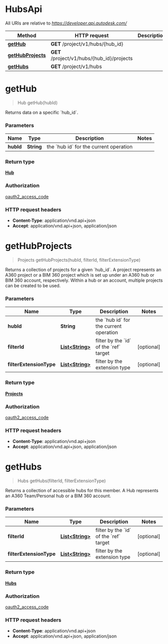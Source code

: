 # HubsApi

All URIs are relative to *https://developer.api.autodesk.com/*

Method | HTTP request | Description
------------- | ------------- | -------------
[**getHub**](HubsApi.md#getHub) | **GET** /project/v1/hubs/{hub_id} | 
[**getHubProjects**](HubsApi.md#getHubProjects) | **GET** /project/v1/hubs/{hub_id}/projects | 
[**getHubs**](HubsApi.md#getHubs) | **GET** /project/v1/hubs | 


<a name="getHub"></a>
# **getHub**
> Hub getHub(hubId)



Returns data on a specific &#x60;hub_id&#x60;. 

### Parameters

Name | Type | Description  | Notes
------------- | ------------- | ------------- | -------------
 **hubId** | **String**| the &#x60;hub id&#x60; for the current operation |

### Return type

[**Hub**](Hub.md)

### Authorization

[oauth2_access_code](../README.md#authentication)

### HTTP request headers

 - **Content-Type**: application/vnd.api+json
 - **Accept**: application/vnd.api+json, application/json

<a name="getHubProjects"></a>
# **getHubProjects**
> Projects getHubProjects(hubId, filterId, filterExtensionType)



Returns a collection of projects for a given &#x60;hub_id&#x60;. A project represents an A360 project or a BIM 360 project which is set up under an A360 hub or BIM 360 account, respectively. Within a hub or an account, multiple projects can be created to be used. 

### Parameters

Name | Type | Description  | Notes
------------- | ------------- | ------------- | -------------
 **hubId** | **String**| the &#x60;hub id&#x60; for the current operation |
 **filterId** | [**List&lt;String&gt;**](String.md)| filter by the &#x60;id&#x60; of the &#x60;ref&#x60; target | [optional]
 **filterExtensionType** | [**List&lt;String&gt;**](String.md)| filter by the extension type | [optional]

### Return type

[**Projects**](Projects.md)

### Authorization

[oauth2_access_code](../README.md#authentication)

### HTTP request headers

 - **Content-Type**: application/vnd.api+json
 - **Accept**: application/vnd.api+json, application/json

<a name="getHubs"></a>
# **getHubs**
> Hubs getHubs(filterId, filterExtensionType)



Returns a collection of accessible hubs for this member. A Hub represents an A360 Team/Personal hub or a BIM 360 account. 

### Parameters

Name | Type | Description  | Notes
------------- | ------------- | ------------- | -------------
 **filterId** | [**List&lt;String&gt;**](String.md)| filter by the &#x60;id&#x60; of the &#x60;ref&#x60; target | [optional]
 **filterExtensionType** | [**List&lt;String&gt;**](String.md)| filter by the extension type | [optional]

### Return type

[**Hubs**](Hubs.md)

### Authorization

[oauth2_access_code](../README.md#authentication)

### HTTP request headers

 - **Content-Type**: application/vnd.api+json
 - **Accept**: application/vnd.api+json, application/json

